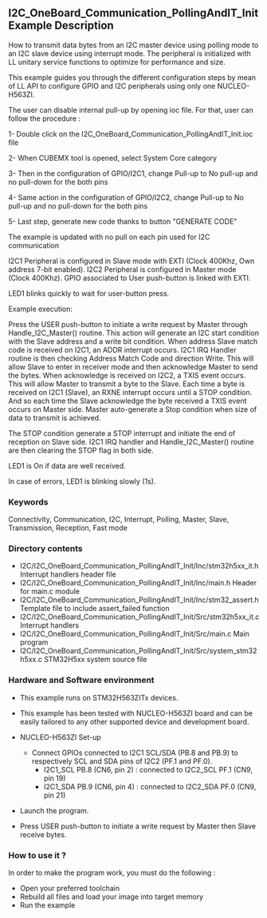 ## <b>I2C_OneBoard_Communication_PollingAndIT_Init Example Description</b>

How to transmit data bytes from an I2C master device using polling mode
to an I2C slave device using interrupt mode. The peripheral is initialized
with LL unitary service functions to optimize for performance and size.

This example guides you through the different configuration steps by mean of LL API
to configure GPIO and I2C peripherals using only one NUCLEO-H563ZI.

The user can disable internal pull-up by opening ioc file.
For that, user can follow the procedure :

1- Double click on the I2C_OneBoard_Communication_PollingAndIT_Init.ioc file

2- When CUBEMX tool is opened, select System Core category

3- Then in the configuration of GPIO/I2C1, change Pull-up to No pull-up and no pull-down for the both pins

4- Same action in the configuration of GPIO/I2C2, change Pull-up to No pull-up and no pull-down for the both pins

5- Last step, generate new code thanks to button "GENERATE CODE"

The example is updated with no pull on each pin used for I2C communication

I2C1 Peripheral is configured in Slave mode with EXTI (Clock 400Khz, Own address 7-bit enabled).
I2C2 Peripheral is configured in Master mode (Clock 400Khz).
GPIO associated to User push-button is linked with EXTI.

LED1 blinks quickly to wait for user-button press.

Example execution:

Press the USER push-button to initiate a write request by Master through Handle_I2C_Master() routine.
This action will generate an I2C start condition with the Slave address and a write bit condition.
When address Slave match code is received on I2C1, an ADDR interrupt occurs.
I2C1 IRQ Handler routine is then checking Address Match Code and direction Write.
This will allow Slave to enter in receiver mode and then acknowledge Master to send the bytes.
When acknowledge is received on I2C2, a TXIS event occurs.
This will allow Master to transmit a byte to the Slave.
Each time a byte is received on I2C1 (Slave), an RXNE interrupt occurs until a STOP condition.
And so each time the Slave acknowledge the byte received a TXIS event occurs on Master side.
Master auto-generate a Stop condition when size of data to transmit is achieved.

The STOP condition generate a STOP interrupt and initiate the end of reception on Slave side.
I2C1 IRQ handler and Handle_I2C_Master() routine are then clearing the STOP flag in both side.

LED1 is On if data are well received.

In case of errors, LED1 is blinking slowly (1s).

### <b>Keywords</b>

Connectivity, Communication, I2C, Interrupt, Polling, Master, Slave, Transmission, Reception, Fast mode

### <b>Directory contents</b>

  - I2C/I2C_OneBoard_Communication_PollingAndIT_Init/Inc/stm32h5xx_it.h          Interrupt handlers header file
  - I2C/I2C_OneBoard_Communication_PollingAndIT_Init/Inc/main.h                  Header for main.c module
  - I2C/I2C_OneBoard_Communication_PollingAndIT_Init/Inc/stm32_assert.h          Template file to include assert_failed function
  - I2C/I2C_OneBoard_Communication_PollingAndIT_Init/Src/stm32h5xx_it.c          Interrupt handlers
  - I2C/I2C_OneBoard_Communication_PollingAndIT_Init/Src/main.c                  Main program
  - I2C/I2C_OneBoard_Communication_PollingAndIT_Init/Src/system_stm32h5xx.c      STM32H5xx system source file

### <b>Hardware and Software environment</b>

  - This example runs on STM32H563ZITx devices.

  - This example has been tested with NUCLEO-H563ZI board and can be
    easily tailored to any other supported device and development board.

  - NUCLEO-H563ZI Set-up
    - Connect GPIOs connected to I2C1 SCL/SDA (PB.8 and PB.9)
    to respectively SCL and SDA pins of I2C2 (PF.1 and PF.0).
      - I2C1_SCL  PB.8 (CN6, pin 2) : connected to I2C2_SCL PF.1 (CN9, pin 19)
      - I2C1_SDA  PB.9 (CN6, pin 4) : connected to I2C2_SDA PF.0 (CN9, pin 21)

  - Launch the program.
  - Press USER push-button to initiate a write request by Master
    then Slave receive bytes.

### <b>How to use it ?</b>

In order to make the program work, you must do the following :

 - Open your preferred toolchain
 - Rebuild all files and load your image into target memory
 - Run the example

